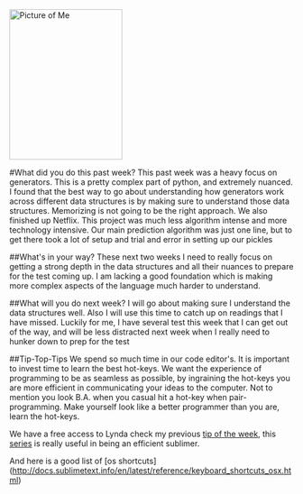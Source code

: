 <d1>
  <img src="http://i1273.photobucket.com/albums/y419/WesleyDraper/IMG_0212_zpstpkb40fv.jpg" alt="Picture of Me" style="width:200px;height:267px;">
</d1>


#What did you do this past week?
This past week was a heavy focus on generators. This is a pretty complex part of python, and extremely nuanced. I found that the best way to go about understanding how generators work across different data structures is by making sure to understand those data structures. Memorizing is not going to be the right approach. 
We also finished up Netflix. This project was much less algorithm intense and more technology intensive.  Our main prediction algorithm was just one line, but to get there took a lot of setup and trial and error in setting up our pickles

##What's in your way?
These next two weeks I need to really focus on getting a  strong depth in the data structures and all their nuances to prepare for the test coming up. I am lacking a good foundation which is making more complex aspects of the language much harder to understand. 

##What will you do next week?
I will go about making sure I understand the data structures well. Also I will use this time to catch up on readings that I have missed. Luckily for me, I have several test this week that I can get out of the way, and will be less distracted next week when I really need to hunker down to prep for the test

##Tip-Top-Tips 
We spend so much time in our code editor's. It is important to invest time to learn the best hot-keys. We want the experience of programming to be as seamless as possible, by ingraining the hot-keys you are more efficient in communicating your ideas to the computer. Not to mention you look B.A. when you casual hit a hot-key when pair-programming. Make yourself look like a better programmer than you are, learn the hot-keys. 

We have a free access to Lynda check my previous [tip of the week](http://wesdraper.github.io/Week-Three-Reflection/), this [series](http://www.lynda.com/Sublime-Text-tutorials/Up-Running-Sublime-Text-2/114325-2.html?utm_source=google&utm_medium=cpc&utm_campaign=l1-US-Search-Web-Up%2Band%2BRunning%2Bwith%2BSublime%2BText%2B2&cid=l1-us:en:ps:lp:prosc:s88:1526:all:google:mbm-sublime_tutorial&utm_content=65287004826&utm_term=%2Bsublime%20%2Btutorial&device=c&gclid=CjwKEAiA3aW2BRCD_cOo5oCFuUMSJADiIMILGj_USO_WTxQGorpPJ6Pua57MzJ-y3YsYdzf8O9OBkhoCkH_w_wcB) is really useful in being an efficient sublimer. 


And here is a good list of [os shortcuts] (http://docs.sublimetext.info/en/latest/reference/keyboard_shortcuts_osx.html)


